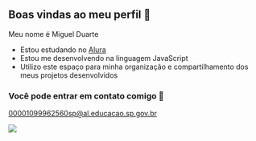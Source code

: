## Boas vindas ao meu perfil 🥇

Meu nome é Miguel Duarte

- Estou estudando no [Alura ](https://alura.com.br)
- Estou me desenvolvendo na linguagem JavaScript 
- Utilizo este espaço para minha organização e compartilhamento dos meus projetos desenvolvidos 

### Você pode entrar em contato comigo 📧

00001099962560sp@al.educacao.sp.gov.br

![](https://e-cdn-images.dzcdn.net/images/cover/f75f0defba27985866708d0a677dde4e/500x500-000000-80-0-0.jpg)
